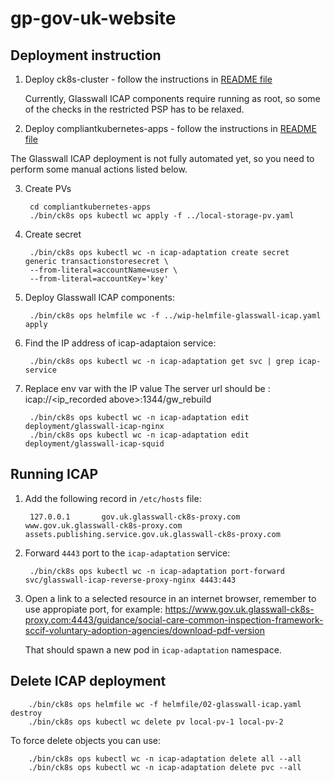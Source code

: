 # gp-gov-uk-website

## Deployment instruction

1. Deploy ck8s-cluster - follow the instructions in [README file](ck8s-cluster/README.md)

    Currently, Glasswall ICAP components require running as root, so some of the checks in the restricted PSP has to be relaxed.

2. Deploy compliantkubernetes-apps - follow the instructions in [README file](compliantkubernetes-apps/README.md)

The Glasswall ICAP deployment is not fully automated yet, so you need to perform some manual actions listed below.

3. Create PVs

        cd compliantkubernetes-apps
        ./bin/ck8s ops kubectl wc apply -f ../local-storage-pv.yaml

4. Create secret

        ./bin/ck8s ops kubectl wc -n icap-adaptation create secret  generic transactionstoresecret \
        --from-literal=accountName=user \
        --from-literal=accountKey='key'

5. Deploy Glasswall ICAP components:

        ./bin/ck8s ops helmfile wc -f ../wip-helmfile-glasswall-icap.yaml apply

6. Find the IP address of icap-adaptaion service:

        ./bin/ck8s ops kubectl wc -n icap-adaptation get svc | grep icap-service

7. Replace env var with the IP value
    The server url should be : icap://<ip_recorded above>:1344/gw_rebuild

        ./bin/ck8s ops kubectl wc -n icap-adaptation edit deployment/glasswall-icap-nginx
        ./bin/ck8s ops kubectl wc -n icap-adaptation edit deployment/glasswall-icap-squid

## Running ICAP

1. Add the following record in `/etc/hosts` file:

        127.0.0.1       gov.uk.glasswall-ck8s-proxy.com www.gov.uk.glasswall-ck8s-proxy.com assets.publishing.service.gov.uk.glasswall-ck8s-proxy.com

2. Forward `4443` port to the `icap-adaptation` service:

        ./bin/ck8s ops kubectl wc -n icap-adaptation port-forward svc/glasswall-icap-reverse-proxy-nginx 4443:443

3. Open a link to a selected resource in an internet browser, remember to use appropiate port, for example: https://www.gov.uk.glasswall-ck8s-proxy.com:4443/guidance/social-care-common-inspection-framework-sccif-voluntary-adoption-agencies/download-pdf-version

    That should spawn a new pod in `icap-adaptation` namespace.

## Delete ICAP deployment

        ./bin/ck8s ops helmfile wc -f helmfile/02-glasswall-icap.yaml destroy
        ./bin/ck8s ops kubectl wc delete pv local-pv-1 local-pv-2

To force delete objects you can use:

        ./bin/ck8s ops kubectl wc -n icap-adaptation delete all --all
        ./bin/ck8s ops kubectl wc -n icap-adaptation delete pvc --all
